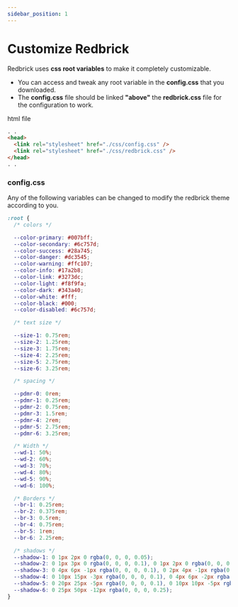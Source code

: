 ```yaml
---
sidebar_position: 1
---
```


# Customize Redbrick

Redbrick uses **css root variables** to make it completely customizable.

- You can access and tweak any root variable in the **config.css** that you downloaded.
- The **config.css** file should be linked **"above"** the **redbrick.css** file for the configuration to work.

html file

```html
. .
<head>
  <link rel="stylesheet" href="./css/config.css" />
  <link rel="stylesheet" href="./css/redbrick.css" />
</head>
. .
```

### config.css

Any of the following variables can be changed to modify the redbrick theme according to you.

```css
:root {
  /* colors */

  --color-primary: #007bff;
  --color-secondary: #6c757d;
  --color-success: #28a745;
  --color-danger: #dc3545;
  --color-warning: #ffc107;
  --color-info: #17a2b8;
  --color-link: #3273dc;
  --color-light: #f8f9fa;
  --color-dark: #343a40;
  --color-white: #fff;
  --color-black: #000;
  --color-disabled: #6c757d;

  /* text size */

  --size-1: 0.75rem;
  --size-2: 1.25rem;
  --size-3: 1.75rem;
  --size-4: 2.25rem;
  --size-5: 2.75rem;
  --size-6: 3.25rem;

  /* spacing */

  --pdmr-0: 0rem;
  --pdmr-1: 0.25rem;
  --pdmr-2: 0.75rem;
  --pdmr-3: 1.5rem;
  --pdmr-4: 2rem;
  --pdmr-5: 2.75rem;
  --pdmr-6: 3.25rem;

  /* Width */
  --wd-1: 50%;
  --wd-2: 60%;
  --wd-3: 70%;
  --wd-4: 80%;
  --wd-5: 90%;
  --wd-6: 100%;

  /* Borders */
  --br-1: 0.25rem;
  --br-2: 0.375rem;
  --br-3: 0.5rem;
  --br-4: 0.75rem;
  --br-5: 1rem;
  --br-6: 2.25rem;

  /* shadows */
  --shadow-1: 0 1px 2px 0 rgba(0, 0, 0, 0.05);
  --shadow-2: 0 1px 3px 0 rgba(0, 0, 0, 0.1), 0 1px 2px 0 rgba(0, 0, 0, 0.06);
  --shadow-3: 0 4px 6px -1px rgba(0, 0, 0, 0.1), 0 2px 4px -1px rgba(0, 0, 0, 0.06);
  --shadow-4: 0 10px 15px -3px rgba(0, 0, 0, 0.1), 0 4px 6px -2px rgba(0, 0, 0, 0.05);
  --shadow-5: 0 20px 25px -5px rgba(0, 0, 0, 0.1), 0 10px 10px -5px rgba(0, 0, 0, 0.04);
  --shadow-6: 0 25px 50px -12px rgba(0, 0, 0, 0.25);
}
```
